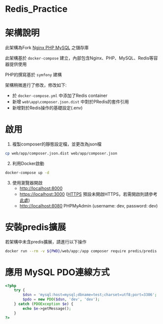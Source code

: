 
# Redis_Practice

# 架構說明

此架構為Fork [Nginx PHP MySQL](https://github.com/nanoninja/docker-nginx-php-mysql) 之儲存庫

此架構基於 `docker-compose` 建立，內部包含Nginx、PHP、MySQL、Redis等容器提供使用

PHP的撰寫基於 `symfony` 建構

架構稍微進行了修改，修改如下:
* 於 `docker-compose.yml` 中添加了Redis container
* 新增 `web\app\composer.json.dist` 中對於PRedis的套件引用
* 新增對於Redis操作的基礎設定(.env)

# 啟用

1. 複製composer的靜態設定檔，並更改為json檔
```bash
cp web/app/composer.json.dist web/app/composer.json
```

2. 利用Docker啟動
```bash
docker-compose up -d
```

3. 使用瀏覽器開啟
    * [http://localhost:8000](http://localhost:8000/)
    * [https://localhost:3000](https://localhost:3000/) ([HTTPS](#configure-nginx-with-ssl-certificates) 預設未開啟HTTPS，若需開啟則請參考[此處](https://github.com/nanoninja/docker-nginx-php-mysql?tab=readme-ov-file#configure-nginx-with-ssl-certificates))
    * [http://localhost:8080](http://localhost:8080/) PHPMyAdmin (username: dev, password: dev)

# 安裝predis擴展
若架構中未含predis擴展，請進行以下操作

```bash
docker run --rm -v ${PWD}/web/app:/app composer require predis/predis
```

# 應用 MySQL PDO連線方式
```php
<?php
    try {
        $dsn = 'mysql:host=mysql;dbname=test;charset=utf8;port=3306';
        $pdo = new PDO($dsn, 'dev', 'dev');
    } catch (PDOException $e) {
        echo $e->getMessage();
    }
?>
```
